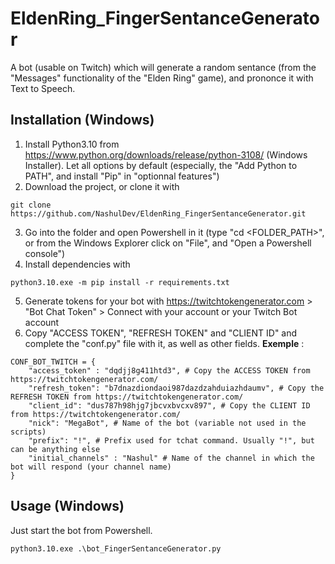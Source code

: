 # EldenRing_FingerSentanceGenerator

A bot (usable on Twitch) which will generate a random sentance (from the "Messages" functionality of the "Elden Ring" game), and prononce it with Text to Speech. 

## Installation (Windows)

1. Install Python3.10 from https://www.python.org/downloads/release/python-3108/ (Windows Installer). Let all options by default (especially, the "Add Python to PATH", and install "Pip" in "optionnal features")
2. Download the project, or clone it with 
```
git clone https://github.com/NashulDev/EldenRing_FingerSentanceGenerator.git
```
3. Go into the folder and open Powershell in it (type "cd <FOLDER_PATH>", or from the Windows Explorer click on "File", and "Open a Powershell console")
4. Install dependencies with
```
python3.10.exe -m pip install -r requirements.txt
```
5. Generate tokens for your bot with https://twitchtokengenerator.com > "Bot Chat Token" > Connect with your account or your Twitch Bot account
6. Copy "ACCESS TOKEN", "REFRESH TOKEN" and "CLIENT ID" and complete the "conf.py" file with it, as well as other fields. **Exemple** :
```
CONF_BOT_TWITCH = {
	"access_token" : "dqdjj8g411htd3", # Copy the ACCESS TOKEN from https://twitchtokengenerator.com/
	"refresh_token": "b7dnazdiondaoi987dazdzahduiazhdaumv", # Copy the REFRESH TOKEN from https://twitchtokengenerator.com/
	"client_id": "dus787h98hjg7jbcvxbvcxv897", # Copy the CLIENT ID from https://twitchtokengenerator.com/
	"nick": "MegaBot", # Name of the bot (variable not used in the scripts)
	"prefix": "!", # Prefix used for tchat command. Usually "!", but can be anything else
	"initial_channels" : "Nashul" # Name of the channel in which the bot will respond (your channel name)
}
``` 

## Usage (Windows)

Just start the bot from Powershell.
```
python3.10.exe .\bot_FingerSentanceGenerator.py
```
